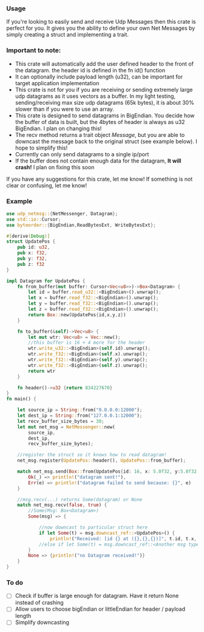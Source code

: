 ### Usage
If you're looking to easily send and receive Udp Messages then this crate is perfect for you. 
It gives you the ability to define your own Net Messages by simply creating a struct
and implementing a trait.

### Important to note:
- This crate will automatically add the user defined header to the front of the datagram. the header id is 
defined in the fn id() function
- It can optionally include payload length (u32), can be important for target application implementation
- This crate is not for you if you are receiving or sending extremely large udp datagrams
as it uses vectors as a buffer. In my light testing, sending/receiving max size udp datagrams
(65k bytes), it is about 30% slower than if you were to use an array.
- This crate is designed to send datagrams in BigEndian. You decide how the buffer of data is built,
but the 4bytes of header is always as u32 BigEndian. I plan on changing this!
- The recv method returns a trait object *Message*, but you are able to downcast the message 
back to the original struct (see example below). I hope to simplify this!
- Currently can only send datagrams to a single ip/port
- If the buffer does not contain enough data for the datagram, **It will crash!** I plan on fixing this soon


If you have any suggestions for this crate, let me know! If something is not clear or confusing, let me know!

### Example
```rust
use udp_netmsg::{NetMessenger, Datagram};
use std::io::Cursor;
use byteorder::{BigEndian,ReadBytesExt, WriteBytesExt};

#[derive(Debug)]
struct UpdatePos {
    pub id: u32,
    pub x: f32,
    pub y: f32,
    pub z: f32
}

impl Datagram for UpdatePos {
    fn from_buffer(mut buffer: Cursor<Vec<u8>>)->Box<Datagram> {
        let id = buffer.read_u32::<BigEndian>().unwrap();
        let x = buffer.read_f32::<BigEndian>().unwrap();
        let y = buffer.read_f32::<BigEndian>().unwrap();
        let z = buffer.read_f32::<BigEndian>().unwrap();
        return Box::new(UpdatePos{id,x,y,z})
    }

    fn to_buffer(&self)->Vec<u8> {
        let mut wtr: Vec<u8> = Vec::new();
        //this buffer is 16 + 4 more for the header
        wtr.write_u32::<BigEndian>(self.id).unwrap();
        wtr.write_f32::<BigEndian>(self.x).unwrap();
        wtr.write_f32::<BigEndian>(self.y).unwrap();
        wtr.write_f32::<BigEndian>(self.z).unwrap();
        return wtr
    }

    fn header()->u32 {return 834227670}
}
fn main() {

    let source_ip = String::from("0.0.0.0:12000");
    let dest_ip = String::from("127.0.0.1:12000");
    let recv_buffer_size_bytes = 30;
    let mut net_msg = NetMessenger::new(
        source_ip,
        dest_ip,
        recv_buffer_size_bytes);

    //register the struct so it knows how to read datagram!
    net_msg.register(UpdatePos::header(), UpdatePos::from_buffer);

    match net_msg.send(Box::from(UpdatePos{id: 16, x: 5.0f32, y:5.0f32, z:5.0f32}), true) {
        Ok(_) => println!("datagram sent!"),
        Err(e) => println!("datagram failed to send because: {}", e)
    }

    //msg.recv(...) returns Some(datagram) or None
    match net_msg.recv(false, true) {
        //Some(Msg: Box<Datagram>)
        Some(msg) => {

            //now downcast to particular struct here
            if let Some(t) = msg.downcast_ref::<UpdatePos>() {
                println!("Received: [id {} at ({},{},{})]", t.id, t.x, t.y, t.z);}
            //else if let Some(t) = msg.downcast_ref::<Another msg type>() {}
        }
        None => {println!("no Datagram received!")}
    }
}
```

### To do 
- [ ] Check if buffer is large enough for datagram. Have it return None instead of crashing
- [ ] Allow users to choose bigEndian or littleEndian for header / payload length
- [ ] Simplify downcasting
